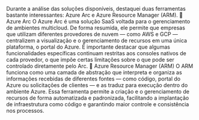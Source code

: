 Durante a análise das soluções disponíveis, destaquei duas ferramentas bastante interessantes: Azure Arc e Azure Resource Manager (ARM).
🔷 Azure Arc
O Azure Arc é uma solução SaaS voltada para o gerenciamento de ambientes multicloud. De forma resumida, ele permite que empresas que utilizam diferentes provedores de nuvem — como AWS e GCP — centralizem a visualização e o gerenciamento de recursos em uma única plataforma, o portal do Azure.
É importante destacar que algumas funcionalidades específicas continuam restritas aos consoles nativos de cada provedor, o que impõe certas limitações sobre o que pode ser controlado diretamente pelo Arc.
🔷 Azure Resource Manager (ARM)
O ARM funciona como uma camada de abstração que interpreta e organiza as informações recebidas de diferentes fontes — como código, portal do Azure ou solicitações de clientes — e as traduz para execução dentro do ambiente Azure.
Essa ferramenta permite a criação e o gerenciamento de recursos de forma automatizada e padronizada, facilitando a implantação de infraestrutura como código e garantindo maior controle e consistência nos processos.

